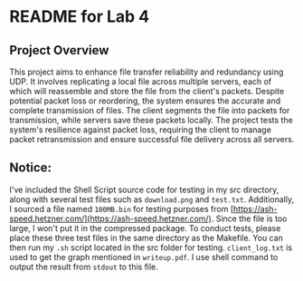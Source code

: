 # README for Lab 4

## Project Overview
This project aims to enhance file transfer reliability and redundancy using UDP. It involves replicating a local file across multiple servers, each of which will reassemble and store the file from the client's packets. Despite potential packet loss or reordering, the system ensures the accurate and complete transmission of files. The client segments the file into packets for transmission, while servers save these packets locally. The project tests the system's resilience against packet loss, requiring the client to manage packet retransmission and ensure successful file delivery across all servers.

## Notice:
I've included the Shell Script source code for testing in my src directory, along with several test files such as `download.png` and `test.txt`. Additionally, I sourced a file named `100MB.bin` for testing purposes from [https://ash-speed.hetzner.com/](https://ash-speed.hetzner.com/). Since the file is too large, I won't put it in the compressed package. To conduct tests, please place these three test files in the same directory as the Makefile. You can then run my `.sh` script located in the src folder for testing. `client_log.txt` is used to get the graph mentioned in `writeup.pdf`. I use shell command to output the result from `stdout` to this file.
